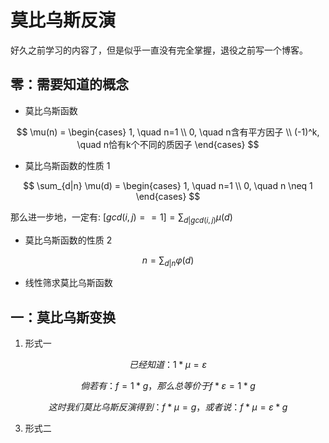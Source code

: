  # 莫比乌斯反演

好久之前学习的内容了，但是似乎一直没有完全掌握，退役之前写一个博客。

 ## 零：需要知道的概念

  - 莫比乌斯函数

$$ \mu(n) =
\begin{cases}
1, \quad n=1 \\
0, \quad n含有平方因子 \\
(-1)^k, \quad n恰有k个不同的质因子
\end{cases}
$$

  - 莫比乌斯函数的性质 1
    
$$ \sum_{d|n} \mu(d) =
\begin{cases}
1, \quad n=1 \\
0, \quad n \neq 1
\end{cases}
$$

 那么进一步地，一定有:
 $[gcd(i,j)==1] = \sum_{d|gcd(i,j)} \mu(d)$

  -  莫比乌斯函数的性质 2

$$ n = \sum_{d|n} \varphi(d)
$$

  - 线性筛求莫比乌斯函数


## 一：莫比乌斯变换

1. 形式一

$$已经知道 ： 1* \mu = \varepsilon$$

$$倘若有： f = 1 * g ，那么总等价于 f * \varepsilon = 1 * g$$

$$这时我们莫比乌斯反演得到： f * \mu = g ，或者说： f * \mu = \varepsilon * g$$
   
3. 形式二
